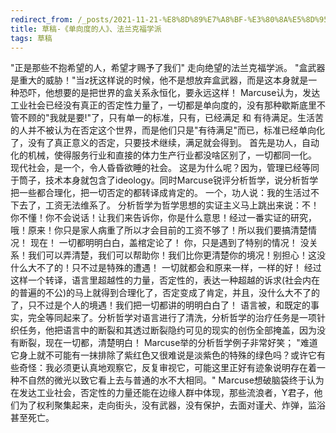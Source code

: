 ```yaml
---
redirect_from: /_posts/2021-11-21-%E8%8D%89%E7%A8%BF-%E3%80%8A%E5%8D%95%E5%90%91%E5%BA%A6%E7%9A%84%E4%BA%BA%E3%80%8B%E3%80%81%E6%B3%95%E5%85%B0%E5%85%8B%E7%A6%8F%E5%AD%A6%E6%B4%BE/
title: 草稿-《单向度的人》、法兰克福学派
tags: 草稿
---
```



"正是那些不抱希望的人，希望才赐予了我们" 走向绝望的法兰克福学派。 "盒武器是重大的威胁！"当z抚这样说的时候，他不是想放弃盒武器，而是这本身就是一种恐吓，他想要的是把世界的盒关系永恒化，要永远这样！ Marcuse认为，发达工业社会已经没有真正的否定性力量了，一切都是单向度的，没有那种歇斯底里不管不顾的"我就是要!"了，只有单一的标准，只有，已经满足 和 有待满足。生活苦的人并不被认为在否定这个世界，而是他们只是"有待满足"而已，标准已经单向化了，没有了真正意义的否定，只要技术继续，满足就会得到。 首先是功人，自动化的机械，使得服务行业和直接的体力生产行业都没啥区别了，一切都同一化。 现代社会，是一个，令人昏昏欲睡的社会。 这是为什么呢？因为，管理已经等同于筒子，技术本身就包含了ideology。同时Marcuse锐评分析哲学，说分析哲学把一些都合理化，把一切否定的都转译成肯定的。 一个，功人说：我的生活过不下去了，工资无法维系了。 分析哲学为哲学思想的实证主义马上跳出来说：不！你不懂！你不会说话！让我们来告诉你，你是什么意思！经过一番实证的研究，哦！原来！你只是家人病重了所以才会目前的工资不够了！所以我们要搞清楚情况！ 现在！ 一切都明明白白，盖棺定论了！ 你，只是遇到了特别的情况！ 没关系！我们可以弄清楚，我们可以帮助你！我们比你更清楚你的境况！别担心！这没什么大不了的！只不过是特殊的遭遇！ 一切就都会和原来一样，一样的好！ 经过这样一个转译，语言里超越性的力量，否定性的，表达一种超越的诉求(社会内在的普遍的不公)的马上就得到合理化了，否定变成了肯定，并且，没什么大不了的了，只不过是个人的境遇！我们把一切都讲的明明白白了！ 语言被，和既定的事实，完全等同起来了。分析哲学对语言进行了清洗，分析哲学的治疗任务是一项针织任务，他把语言中的断裂和其透过断裂隐约可见的现实的创伤全部掩盖，因为没有断裂，现在一切都，清楚明白！ Marcuse举的分析哲学例子非常好笑； "难道它身上就不可能有一抹排除了紫红色又很难说是淡紫色的特殊的绿色吗？或许它有些奇怪：我必须更认真地观察它，反复审视它，可能这里正好有迹象说明存在着一种不自然的微光以致它看上去与普通的水不大相同。" Marcuse想破脑袋终于认为在发达工业社会，否定性的力量还能在边缘人群中体现，那些流浪者，Y君子，他们为了权利聚集起来，走向街头，没有武器，没有保护，去面对谨犬、炸弹，监浴甚至死亡。
